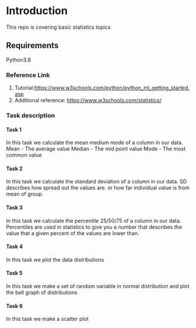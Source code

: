# Introduction 
This repo is covering basic statistics topics
## Requirements
Python3.8

### Reference Link
1. Tutorial:https://www.w3schools.com/python/python_ml_getting_started.asp
2. Additional reference: https://www.w3schools.com/statistics/

### Task description
#### Task 1
In this task we calculate the mean medium mode of a column in our data. 
Mean - The average value
Median - The mid point value
Mode - The most common value
#### Task 2
In this task we calculate the standard deviation of a column in our data. SD describes how spread out the values are. or how far individual value is from mean of group.
#### Task 3
In this task we calculate the percentile 25/50/75 of a column in our data. Percentiles are used in statistics to give you a number that describes the value that a given percent of the values are lower than.
#### Task 4
In this task we plot the data distributions
#### Task 5
In this task we make a set of random variable in normal distribution and plot the bell graph of distributions
#### Task 6
In this task we make a scatter plot





